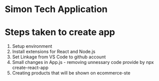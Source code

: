 # Simon Tech Application

# Steps taken to create app

1. Setup environment
2. Install extensions for React and Node.js
3. Set Linkage from VS Code to github account
4. Small changes in App.js - removing unnessary code provide by npx create-react-app
5. Creating products that will be shown on ecommerce-ste
